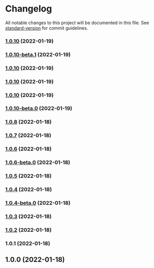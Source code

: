 # Changelog

All notable changes to this project will be documented in this file. See [standard-version](https://github.com/conventional-changelog/standard-version) for commit guidelines.

### [1.0.10](https://github.com/cmani97/sem-demo/compare/v1.0.10-beta.1...v1.0.10) (2022-01-19)

### [1.0.10-beta.1](https://github.com/cmani97/sem-demo/compare/v1.0.10-beta.0...v1.0.10-beta.1) (2022-01-19)

### [1.0.10](https://github.com/cmani97/sem-demo/compare/v1.0.10-beta.0...v1.0.10) (2022-01-19)

### [1.0.10](https://github.com/cmani97/sem-demo/compare/v1.0.10-beta.0...v1.0.10) (2022-01-19)

### [1.0.10](https://github.com/cmani97/sem-demo/compare/v1.0.10-beta.0...v1.0.10) (2022-01-19)

### [1.0.10-beta.0](https://github.com/cmani97/sem-demo/compare/v1.0.8...v1.0.10-beta.0) (2022-01-19)

### [1.0.8](https://github.com/cmani97/sem-demo/compare/v1.0.7...v1.0.8) (2022-01-18)

### [1.0.7](https://github.com/cmani97/sem-demo/compare/v1.0.6...v1.0.7) (2022-01-18)

### [1.0.6](https://github.com/cmani97/sem-demo/compare/v1.0.6-beta.0...v1.0.6) (2022-01-18)

### [1.0.6-beta.0](https://github.com/cmani97/sem-demo/compare/v1.0.5...v1.0.6-beta.0) (2022-01-18)

### [1.0.5](https://github.com/cmani97/sem-demo/compare/v1.0.4...v1.0.5) (2022-01-18)

### [1.0.4](https://github.com/cmani97/sem-demo/compare/v1.0.4-beta.0...v1.0.4) (2022-01-18)

### [1.0.4-beta.0](https://github.com/cmani97/sem-demo/compare/v1.0.3...v1.0.4-beta.0) (2022-01-18)

### [1.0.3](https://github.com/cmani97/sem-demo/compare/v1.0.2...v1.0.3) (2022-01-18)

### [1.0.2](https://github.com/cmani97/sem-demo/compare/v1.0.1...v1.0.2) (2022-01-18)

### 1.0.1 (2022-01-18)

## 1.0.0 (2022-01-18)
